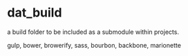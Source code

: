 # dat_build
a build folder to be included as a submodule within projects. 

gulp, bower, browerify, sass, bourbon, backbone, marionette

